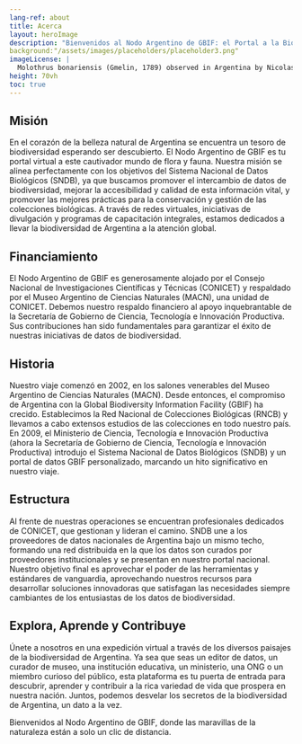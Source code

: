 ```yaml
---
lang-ref: about
title: Acerca
layout: heroImage
description: "Bienvenidos al Nodo Argentino de GBIF: el Portal a la Biodiversidad de Argentina"
background:"/assets/images/placeholders/placeholder3.png"
imageLicense: |
  Molothrus bonariensis (Gmelin, 1789) observed in Argentina by Nicolas Mazzini (licensed under http://creativecommons.org/licenses/by-nc/4.0/)
height: 70vh
toc: true
---
```


## Misión
En el corazón de la belleza natural de Argentina se encuentra un tesoro de biodiversidad esperando ser descubierto. El Nodo Argentino de GBIF es tu portal virtual a este cautivador mundo de flora y fauna. Nuestra misión se alinea perfectamente con los objetivos del Sistema Nacional de Datos Biológicos (SNDB), ya que buscamos promover el intercambio de datos de biodiversidad, mejorar la accesibilidad y calidad de esta información vital, y promover las mejores prácticas para la conservación y gestión de las colecciones biológicas. A través de redes virtuales, iniciativas de divulgación y programas de capacitación integrales, estamos dedicados a llevar la biodiversidad de Argentina a la atención global.

## Financiamiento
El Nodo Argentino de GBIF es generosamente alojado por el Consejo Nacional de Investigaciones Científicas y Técnicas (CONICET) y respaldado por el Museo Argentino de Ciencias Naturales (MACN), una unidad de CONICET. Debemos nuestro respaldo financiero al apoyo inquebrantable de la Secretaría de Gobierno de Ciencia, Tecnología e Innovación Productiva. Sus contribuciones han sido fundamentales para garantizar el éxito de nuestras iniciativas de datos de biodiversidad.

## Historia
Nuestro viaje comenzó en 2002, en los salones venerables del Museo Argentino de Ciencias Naturales (MACN). Desde entonces, el compromiso de Argentina con la Global Biodiversity Information Facility (GBIF) ha crecido. Establecimos la Red Nacional de Colecciones Biológicas (RNCB) y llevamos a cabo extensos estudios de las colecciones en todo nuestro país. En 2009, el Ministerio de Ciencia, Tecnología e Innovación Productiva (ahora la Secretaría de Gobierno de Ciencia, Tecnología e Innovación Productiva) introdujo el Sistema Nacional de Datos Biológicos (SNDB) y un portal de datos GBIF personalizado, marcando un hito significativo en nuestro viaje.

## Estructura
Al frente de nuestras operaciones se encuentran profesionales dedicados de CONICET, que gestionan y lideran el camino. SNDB une a los proveedores de datos nacionales de Argentina bajo un mismo techo, formando una red distribuida en la que los datos son curados por proveedores institucionales y se presentan en nuestro portal nacional. Nuestro objetivo final es aprovechar el poder de las herramientas y estándares de vanguardia, aprovechando nuestros recursos para desarrollar soluciones innovadoras que satisfagan las necesidades siempre cambiantes de los entusiastas de los datos de biodiversidad.

## Explora, Aprende y Contribuye
Únete a nosotros en una expedición virtual a través de los diversos paisajes de la biodiversidad de Argentina. Ya sea que seas un editor de datos, un curador de museo, una institución educativa, un ministerio, una ONG o un miembro curioso del público, esta plataforma es tu puerta de entrada para descubrir, aprender y contribuir a la rica variedad de vida que prospera en nuestra nación. Juntos, podemos desvelar los secretos de la biodiversidad de Argentina, un dato a la vez.

Bienvenidos al Nodo Argentino de GBIF, donde las maravillas de la naturaleza están a solo un clic de distancia.
